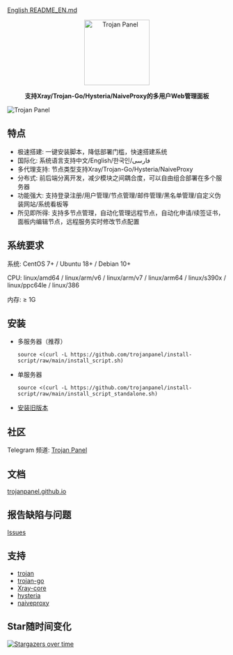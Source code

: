 [English README_EN.md](README.md)
<p align="center"><a href="https://github.com/trojanpanel"><img src="https://trojanpanel.github.io/logo.png" alt="Trojan Panel" width="150" /></a></p>
<p align="center"><b>支持Xray/Trojan-Go/Hysteria/NaiveProxy的多用户Web管理面板</b></p>

![Trojan Panel](https://user-images.githubusercontent.com/46235235/173869031-c410e895-4299-46bf-bb7c-0434498fa2e2.png)

## 特点

- 极速搭建: 一键安装脚本，降低部署门槛，快速搭建系统
- 国际化: 系统语言支持中文/English/한국인/فارسی
- 多代理支持: 节点类型支持Xray/Trojan-Go/Hysteria/NaiveProxy
- 分布式: 前后端分离开发，减少模块之间耦合度，可以自由组合部署在多个服务器
- 功能强大: 支持登录注册/用户管理/节点管理/邮件管理/黑名单管理/自定义伪装网站/系统看板等
- 所见即所得: 支持多节点管理，自动化管理远程节点，自动化申请/续签证书，面板内编辑节点，远程服务实时修改节点配置

## 系统要求

系统: CentOS 7+ / Ubuntu 18+ / Debian 10+

CPU: linux/amd64 / linux/arm/v6 / linux/arm/v7 / linux/arm64 / linux/s390x / linux/ppc64le / linux/386

内存: ≥ 1G

## 安装

- 多服务器（推荐）

    ```shell
    source <(curl -L https://github.com/trojanpanel/install-script/raw/main/install_script.sh)
    ```

- 单服务器

    ```shell
    source <(curl -L https://github.com/trojanpanel/install-script/raw/main/install_script_standalone.sh)
    ```

- [安装旧版本](./archive)

## 社区

Telegram 频道: [Trojan Panel](https://t.me/TrojanPanel)

## 文档

[trojanpanel.github.io](https://trojanpanel.github.io)

## 报告缺陷与问题

[Issues](https://github.com/trojanpanel/install-script/issues)

## 支持

- [trojan](https://github.com/trojan-gfw/trojan)
- [trojan-go](https://github.com/p4gefau1t/trojan-go)
- [Xray-core](https://github.com/XTLS/Xray-core)
- [hysteria](https://github.com/HyNetwork/hysteria)
- [naiveproxy](https://github.com/klzgrad/naiveproxy)

## Star随时间变化

[![Stargazers over time](https://starchart.cc/trojanpanel/install-script.svg)](https://github.com/trojanpanel/install-script)
